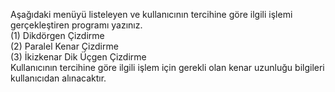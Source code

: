 Aşağıdaki menüyü listeleyen ve kullanıcının tercihine göre ilgili işlemi gerçekleştiren programı yazınız.  
(1) Dikdörgen Çizdirme  
(2) Paralel Kenar Çizdirme  
(3) İkizkenar Dik Üçgen Çizdirme  
Kullanıcının tercihine göre ilgili işlem için gerekli olan kenar uzunluğu bilgileri kullanıcıdan alınacaktır.

